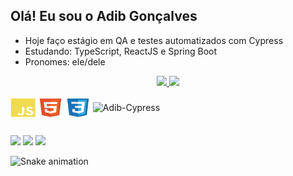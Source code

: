 ## Olá! Eu sou o Adib Gonçalves

- Hoje faço estágio em QA e testes automatizados com Cypress
- Estudando: TypeScript, ReactJS e Spring Boot
- Pronomes: ele/dele

<div align="center">
  <a href="https://github.com/adibgoncalves">
  <img height="180em" src="https://github-readme-stats.vercel.app/api?username=adibgoncalves&show_icons=true&theme=dark&include_all_commits=true&count_private=true"/>
  <img height="180em" src="https://github-readme-stats.vercel.app/api/top-langs/?username=adibgoncalves&layout=compact&langs_count=7&theme=dark"/>
  </a>
</div>

<div style="display: inline_block"><br>
  <img align="center" alt="Adib-Js" height="30" width="40" src="https://raw.githubusercontent.com/devicons/devicon/master/icons/javascript/javascript-plain.svg">
  <img align="center" alt="Adib-HTML" height="30" width="40" src="https://raw.githubusercontent.com/devicons/devicon/master/icons/html5/html5-original.svg">
  <img align="center" alt="Adib-CSS" height="30" width="40" src="https://raw.githubusercontent.com/devicons/devicon/master/icons/css3/css3-original.svg">
  <img align="center" alt="Adib-Cypress" src="https://www.cypress.io/static/33498b5f95008093f5f94467c61d20ab/59c46/cypress-logo.webp">
</div>

##

<div>
  <a href="https://instagram.com/adibgoncalves" target="_blank"><img src="https://img.shields.io/badge/-Instagram-%23E4405F?style=for-the-badge&logo=instagram&logoColor=white" target="_blank"></a>
  <a href = "mailto:adib.fernandes@gmail.com"><img src="https://img.shields.io/badge/-Gmail-%23333?style=for-the-badge&logo=gmail&logoColor=red" target="_blank"></a>
  <a href="https://www.linkedin.com/in/adib-gonçalves-594055174" target="_blank"><img src="https://img.shields.io/badge/-LinkedIn-%230077B5?style=for-the-badge&logo=linkedin&logoColor=white" target="_blank"></a>
  
  ![Snake animation](https://github.com/adibgoncalves/adibgoncalves/blob/output/github-contribution-grid-snake.svg)
</div>
